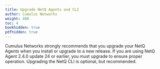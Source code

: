 ```yaml
---
title: Upgrade NetQ Agents and CLI
author: Cumulus Networks
weight: 480
toc: 4
bookhidden: true
pdfhidden: true
---
```

Cumulus Networks strongly recommends that you upgrade your NetQ Agents when you install or upgrade to a new release. If you are using NetQ Agent 2.4.0 update 24 or earlier, you must upgrade to ensure proper operation. Upgrading the NetQ CLI is optional, but recommended.
